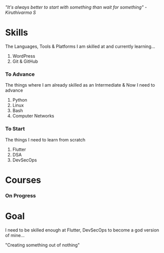 *"It's always better to start with something*
		*than wait for something"*
							*- Kiruthivarma S*
# Skills
The Languages, Tools & Platforms I am skilled at and currently learning...
1. WordPress
2. Git & GitHub
### To Advance
The things where I am already skilled as an Intermediate & Now I need to advance
1. Python
2. Linux
3. Bash
4. Computer Networks
### To Start
The things I need to learn from scratch
1. Flutter
2. DSA
3. DevSecOps

# Courses
### On Progress

# Goal
I need to be skilled enough at Flutter, DevSecOps to become a god version of mine...

"Creating something out of nothing"